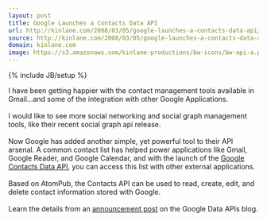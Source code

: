 ```yaml
---
layout: post
title: Google Launches a Contacts Data API
url: http://kinlane.com/2008/03/05/google-launches-a-contacts-data-api/
source: http://kinlane.com/2008/03/05/google-launches-a-contacts-data-api/
domain: kinlane.com
image: https://s3.amazonaws.com/kinlane-productions/bw-icons/bw-api-a.png
---
```

{% include JB/setup %}<p>
     I have been getting happier with the contact management tools available in Gmail...and some of the integration with other Google Applications.
     <br />
     <br />
     I would like to see more social networking and social graph management tools, like their recent social graph api release.
     <br />
     <br />
     Now Google has added another simple, yet powerful tool to their API arsenal. A common contact list has helped power applications like Gmail, Google Reader, and Google Calendar, and with the launch of the <a href="http://code.google.com/apis/contacts/">Google Contacts Data API</a>, you can access this list with other external applications.
     <br />
     <br />
     Based on AtomPub, the Contacts API can be used to read, create, edit, and delete contact information stored with Google.
     <br />
     <br />
     Learn the details from an <a href="http://googledataapis.blogspot.com/2008/03/3-2-1-contact-api-has-landed.html">announcement post</a> on the Google Data APIs blog.
</p>